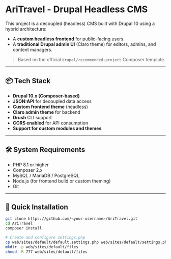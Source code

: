 # AriTravel - Drupal Headless CMS

This project is a decoupled (headless) CMS built with Drupal 10 using a hybrid architecture:
- A **custom headless frontend** for public-facing users.
- A **traditional Drupal admin UI** (Claro theme) for editors, admins, and content managers.

> Based on the official `drupal/recommended-project` Composer template.

---

## 📦 Tech Stack

- **Drupal 10.x (Composer-based)**
- **JSON:API** for decoupled data access
- **Custom frontend theme** (headless)
- **Claro admin theme** for backend
- **Drush** CLI support
- **CORS enabled** for API consumption
- **Support for custom modules and themes**

---

## 🛠️ System Requirements

- PHP 8.1 or higher
- Composer 2.x
- MySQL / MariaDB / PostgreSQL
- Node.js (for frontend build or custom theming)
- Git

---

## 🚀 Quick Installation

```bash
git clone https://github.com/<your-username>/AriTravel.git
cd AriTravel
composer install

# Create and configure settings.php
cp web/sites/default/default.settings.php web/sites/default/settings.php
mkdir -p web/sites/default/files
chmod -R 777 web/sites/default/files
